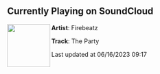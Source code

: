 ## Currently Playing on SoundCloud

[<img align="left" width="100" src="https://i1.sndcdn.com/artworks-wna37wXaVRn7-0-t500x500.jpg">](https://soundcloud.com/firebeatz/the-party)

**Artist**: Firebeatz 

**Track**: The Party

Last updated at 06/16/2023 09:17
